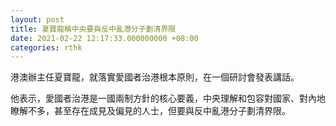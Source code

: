 ```yaml
---
layout: post
title: 夏寶龍稱中央要與反中亂港分子劃清界限　
date: 2021-02-22 12:17:33.000000000 +08:00
categories: rthk
---
```


港澳辦主任夏寶龍，就落實愛國者治港根本原則，在一個研討會發表講話。

他表示，愛國者治港是一國兩制方針的核心要義，中央理解和包容對國家、對內地瞭解不多，甚至存在成見及偏見的人士，但要與反中亂港分子劃清界限。
